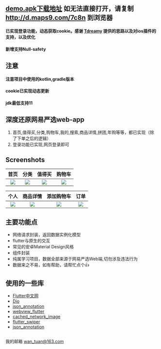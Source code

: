 ## [demo.apk下载地址](http://d.maps9.com/7c8n) 如无法直接打开，请复制 http://d.maps9.com/7c8n 到浏览器 


#### 已实现登录功能，动态获取cookie。感谢 [Tdreamy](https://github.com/Tdreamy) 提供的思路以及对ios插件的支持，以及优化
#### 新增支持Null-safety


## 注意
#### 注意项目中使用的kotlin,gradle版本
#### cookie已实现动态更新
#### jdk最低支持11


## 深度还原网易严选web-app
1. 首页,值得买,分类,购物车,我的,搜索,商品详情,拼团,年购等等，都已实现（除了下单之后的逻辑）
2. 登录功能已实现,网页登录即可


## Screenshots
|         首页         |        分类         |         值得买         |         购物车         |
| :------------------: | :-------------------: | :----------------------: | :----------------------: |
| ![](./screenshot/wechatimg95.jpeg) | ![](./screenshot/wechatimg93.jpeg) | ![](./screenshot/wechatimg94.jpeg) | ![](./screenshot/wechatimg89.jpeg) |

|         个人          |        商品详情        |         添加购物车        |          订单           |
| :-------------------: | :-------------------------: | :----------------------------: | :-------------------------: |
| ![](./screenshot/wechatimg87.jpeg) | ![](./screenshot/wechatimg92.jpg) | ![](./screenshot/wechatimg91.jpg) | ![](./screenshot/wechatimg98.jpeg) |


## 主要功能点
- 网络请求封装，返回数据实例化模型
- flutter与原生的交互
- 常见的安卓Material Design风格
- 组件封装
- 纯属学习项目，数据全部来源于网易严选Web端,切勿涉及违法行为
- 数据来之不易，如有帮助，请帮忙点个👍


## 使用的一些库
- [Flutter中文网](https://flutterchina.club/)
- [Dio](https://pub.flutter-io.cn/packages/dio)
- [json_annotation](https://pub.flutter-io.cn/packages/json_annotation)
- [webview_flutter](https://pub.flutter-io.cn/packages/webview_flutter)
- [cached_network_image](https://pub.flutter-io.cn/packages/cached_network_image)
- [flutter_swiper](https://pub.flutter-io.cn/packages/flutter_swiper)
- [json_annotation](https://pub.flutter-io.cn/packages?q=json_annotation)


##
我的邮箱 wan_tuan@163.com
